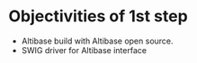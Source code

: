 # Objectivities of 1st step
- Altibase build with Altibase open source.
- SWIG driver for Altibase interface

